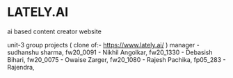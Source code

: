 # LATELY.AI
ai based content creator website

unit-3 group projects ( clone of:- https://www.lately.ai/ )
manager - sudhanshu sharma,
fw20_0091 - Nikhil Angolkar,
fw20_1330 - Debasish Bihari,
fw20_0075 - Owaise Zarger,
fw20_1080 - Rajesh Pachika,
fp05_283 - Rajendra,
